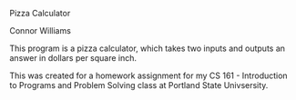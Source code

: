Pizza Calculator

Connor Williams

This program is a pizza calculator, which takes two inputs
and outputs an answer in dollars per square inch.

This was created for a homework assignment for my CS 161 -
Introduction to Programs and Problem Solving class at
Portland State Univsersity.
